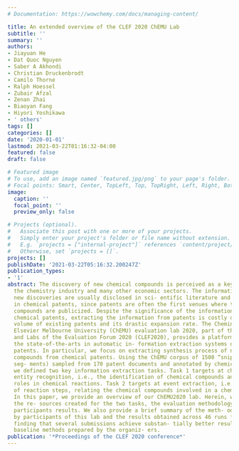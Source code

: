 ```yaml
---
# Documentation: https://wowchemy.com/docs/managing-content/

title: An extended overview of the CLEF 2020 ChEMU Lab
subtitle: ''
summary: ''
authors:
- Jiayuan He
- Dat Quoc Nguyen
- Saber A Akhondi
- Christian Druckenbrodt
- Camilo Thorne
- Ralph Hoessel
- Zubair Afzal
- Zenan Zhai
- Biaoyan Fang
- Hiyori Yoshikawa
- ' others'
tags: []
categories: []
date: '2020-01-01'
lastmod: 2021-03-22T01:16:32-04:00
featured: false
draft: false

# Featured image
# To use, add an image named `featured.jpg/png` to your page's folder.
# Focal points: Smart, Center, TopLeft, Top, TopRight, Left, Right, BottomLeft, Bottom, BottomRight.
image:
  caption: ''
  focal_point: ''
  preview_only: false

# Projects (optional).
#   Associate this post with one or more of your projects.
#   Simply enter your project's folder or file name without extension.
#   E.g. `projects = ["internal-project"]` references `content/project/deep-learning/index.md`.
#   Otherwise, set `projects = []`.
projects: []
publishDate: '2021-03-22T05:16:32.200247Z'
publication_types:
- '1'
abstract: The discovery of new chemical compounds is perceived as a key driver of
  the chemistry industry and many other economic sectors. The information about the
  new discoveries are usually disclosed in sci- entific literature and in particular,
  in chemical patents, since patents are often the first venues where the new chemical
  compounds are publicized. Despite the significance of the information provided in
  chemical patents, extracting the information from patents is costly due to the large
  volume of existing patents and its drastic expansion rate. The Cheminformat- ics
  Elsevier Melbourne University (ChEMU) evaluation lab 2020, part of the Conference
  and Labs of the Evaluation Forum 2020 (CLEF2020), provides a platform to advance
  the state-of-the-arts in automatic in- formation extraction systems over chemical
  patents. In particular, we focus on extracting synthesis process of new chemical
  compounds from chemical patents. Using the ChEMU corpus of 1500 “snippets” (text
  seg- ments) sampled from 170 patent documents and annotated by chemical experts,
  we defined two key information extraction tasks. Task 1 targets at chemical named
  entity recognition, i.e., the identification of chemical compounds and their specific
  roles in chemical reactions. Task 2 targets at event extraction, i.e., the identification
  of reaction steps, relating the chemical compounds involved in a chemical reaction.
  In this paper, we provide an overview of our ChEMU2020 lab. Herein, we describe
  the re- sources created for the two tasks, the evaluation methodology adopted, and
  participants results. We also provide a brief summary of the meth- ods employed
  by participants of this lab and the results obtained across 46 runs from 11 teams,
  finding that several submissions achieve substan- tially better results than the
  baseline methods prepared by the organiz- ers.
publication: '*Proceedings of the CLEF 2020 conference*'
---
```

